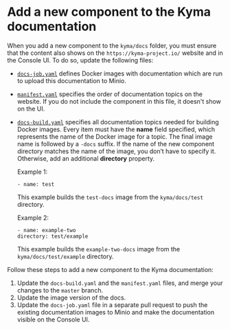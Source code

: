 # Add a new component to the Kyma documentation

When you add a new component to the `kyma/docs` folder, you must ensure that the content also shows on the `https://kyma-project.io/` website and in the Console UI. To do so, update the following files:

- [`docs-job.yaml`](https://github.com/kyma-project/kyma/blob/master/resources/core/charts/docs/charts/documentation/templates/docs-job.yaml) defines Docker images with documentation which are run to upload this documentation to Minio.
- [`manifest.yaml`](https://github.com/kyma-project/kyma/blob/master/docs/manifest.yaml) specifies the order of documentation topics on the website. If you do not include the component in this file, it doesn't show on the UI.
- [`docs-build.yaml`](https://github.com/kyma-project/kyma/blob/master/docs/docs-build.yaml) specifies all documentation topics needed for building Docker images. Every item must have the **name** field specified, which represents the name of the Docker image for a topic. The final image name is followed by a `-docs` suffix. If the name of the new component directory matches the name of the image, you don’t have to specify it. Otherwise, add an additional **directory** property.


  Example 1:
  ```
  - name: test
  ```

  This example builds the `test-docs` image from the `kyma/docs/test` directory.


  Example 2:
  ```
  - name: example-two
  directory: test/example
  ```

  This example builds the `example-two-docs` image from the `kyma/docs/test/example` directory.

Follow these steps to add a new component to the Kyma documentation:

1. Update the `docs-build.yaml` and the `manifest.yaml` files, and merge your changes to the `master` branch.
2. Update the image version of the docs.
3. Update the `docs-job.yaml` file in a separate pull request to push the existing documentation images to Minio and make the documentation visible on the Console UI.
